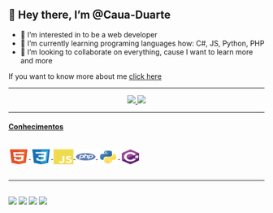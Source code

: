 ## 👋 Hey there, I’m @Caua-Duarte

- 👀 I’m interested in to be a web developer 
- 🌱 I’m currently learning  programing languages how: C#, JS, Python, PHP
- 💞️ I’m looking to collaborate on everything, cause I want to learn more and more

If you want to know more about me <a href="https://cauaduarte.netlify.app/"> click here </a>

---

 <div align="center" text="center">
  <a href="https://github.com/Caua-Duarte">
  <img width="400px" height"600px" src="https://github-readme-stats.vercel.app/api?username=Caua-Duarte&show_icons=true&theme=midnight-purple&include_all_commits=true&count_private=true"/>
  <img width="300px" height"600px" src="https://github-readme-stats.vercel.app/api/top-langs/?username=Caua-Duarte&layout=compact&langs_count=7&theme=midnight-purple"/>
</div>
 
 ---
 
#### Conhecimentos
  
<div style="display: inline_block"><br>
  <img align="center" alt="Caua-HTML" height="30" width="40" src="https://raw.githubusercontent.com/devicons/devicon/master/icons/html5/html5-original.svg">
  <img align="center" alt="Caua-CSS" height="30" width="40" src="https://raw.githubusercontent.com/devicons/devicon/master/icons/css3/css3-original.svg">
  <img align="center" alt="Caua-Js" height="30" width="40" src="https://raw.githubusercontent.com/devicons/devicon/master/icons/javascript/javascript-plain.svg">
  <img align="center" alt="Caua-PHP" height="30" width="40" src="https://raw.githubusercontent.com/devicons/devicon/master/icons/php/php-plain.svg">
  <img align="center" alt="Caua-Python" height="30" width="40" src="https://raw.githubusercontent.com/devicons/devicon/master/icons/python/python-original.svg">
  <img align="center" alt="Caua-Csharp" height="30" width="40" src="https://raw.githubusercontent.com/devicons/devicon/master/icons/csharp/csharp-original.svg">
</div>

<br>
  
---
  
<br>
 
<div> 
  <a href="https://t.me/Caua_Duarte" target="_blank"><img src="https://img.shields.io/badge/-Telegram-%230077B5?style=for-the-badge&logo=telegram&logoColor=white" target="_blank"></a>
  <a href="https://instagram.com/duartecaua" target="_blank"><img src="https://img.shields.io/badge/-Instagram-%23E4405F?style=for-the-badge&logo=instagram&logoColor=white" target="_blank"></a>
  <a href="https://www.linkedin.com/in/cauã-sampaio-5064b81b9/" target="_blank"><img src="https://img.shields.io/badge/-LinkedIn-%230077B5?style=for-the-badge&logo=linkedin&logoColor=white" target="_blank"></a> 
 <a href="https://www.linkedin.com/in/cauã-sampaio-5064b81b9/" target="_blank"><img src="https://img.shields.io/badge/-Github-%23000000?style=for-the-badge&logo=github&logoColor=white" target="_blank"></a> 
 
 
</div>
